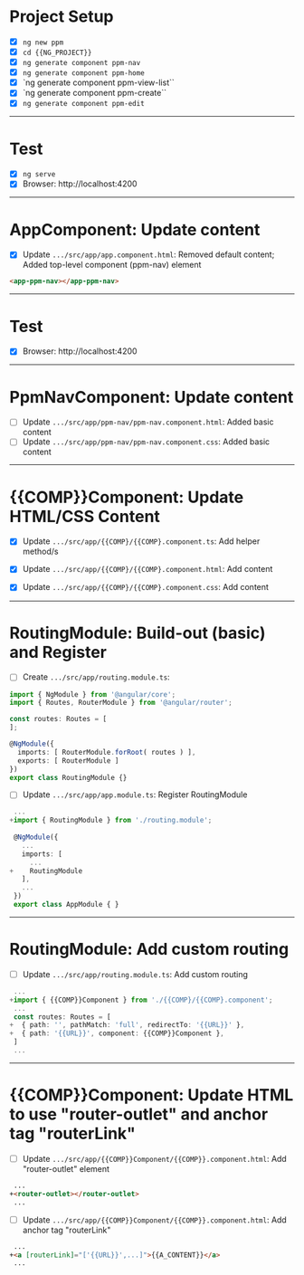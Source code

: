 # Project Setup

- [x] `ng new ppm`
- [x] `cd {{NG_PROJECT}}`
- [x] `ng generate component ppm-nav`
- [x] `ng generate component ppm-home`
- [x] `ng generate component ppm-view-list``
- [x] `ng generate component ppm-create``
- [x] `ng generate component ppm-edit`

---
# Test
- [x] `ng serve`
- [x] Browser: http://localhost:4200

---
# AppComponent: Update content

- [x] Update `.../src/app/app.component.html`: Removed default content; Added top-level component (ppm-nav) element
```HTML
<app-ppm-nav></app-ppm-nav>
```

---
# Test
- [x] Browser: http://localhost:4200

---
# PpmNavComponent: Update content

- [ ] Update `.../src/app/ppm-nav/ppm-nav.component.html`: Added basic content
- [ ] Update `.../src/app/ppm-nav/ppm-nav.component.css`: Added basic content

---
# {{COMP}}Component: Update HTML/CSS Content

- [x] Update `.../src/app/{{COMP}/{{COMP}.component.ts`: Add helper method/s

- [x] Update `.../src/app/{{COMP}/{{COMP}.component.html`: Add content

- [x] Update `.../src/app/{{COMP}/{{COMP}.component.css`: Add content

---
# RoutingModule: Build-out (basic) and Register

- [ ] Create `.../src/app/routing.module.ts`:
```typescript
import { NgModule } from '@angular/core';
import { Routes, RouterModule } from '@angular/router';

const routes: Routes = [
];

@NgModule({
  imports: [ RouterModule.forRoot( routes ) ],
  exports: [ RouterModule ]
})
export class RoutingModule {}
```

- [ ] Update `.../src/app/app.module.ts`: Register RoutingModule
```typescript
 ...
+import { RoutingModule } from './routing.module';
 
 @NgModule({
   ...
   imports: [
     ...
+    RoutingModule
   ],
   ...
 })
 export class AppModule { }
```

---
# RoutingModule: Add custom routing

- [ ] Update `.../src/app/routing.module.ts`: Add custom routing
```typescript
 ...
+import { {{COMP}}Component } from './{{COMP}/{{COMP}.component';
 ...
 const routes: Routes = [
+  { path: '', pathMatch: 'full', redirectTo: '{{URL}}' },
+  { path: '{{URL}}', component: {{COMP}}Component },
 ]
 ...
```

---
# {{COMP}}Component: Update HTML to use "router-outlet" and anchor tag "routerLink"

- [ ] Update `.../src/app/{{COMP}}Component/{{COMP}}.component.html`: Add "router-outlet" element
```HTML
 ...
+<router-outlet></router-outlet>
 ...
```

- [ ] Update `.../src/app/{{COMP}}Component/{{COMP}}.component.html`: Add anchor tag "routerLink"
```HTML
 ...
+<a [routerLink]="['{{URL}}',...]">{{A_CONTENT}}</a>
 ...
```

